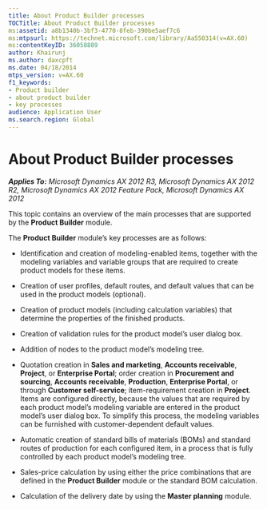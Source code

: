 ```yaml
---
title: About Product Builder processes
TOCTitle: About Product Builder processes
ms:assetid: a8b1340b-3bf3-4770-8feb-390be5aef7c6
ms:mtpsurl: https://technet.microsoft.com/library/Aa550314(v=AX.60)
ms:contentKeyID: 36058889
author: Khairunj
ms.author: daxcpft
ms.date: 04/18/2014
mtps_version: v=AX.60
f1_keywords:
- Product builder
- about product builder
- key processes
audience: Application User
ms.search.region: Global
---
```


# About Product Builder processes 


_**Applies To:** Microsoft Dynamics AX 2012 R3, Microsoft Dynamics AX 2012 R2, Microsoft Dynamics AX 2012 Feature Pack, Microsoft Dynamics AX 2012_

This topic contains an overview of the main processes that are supported by the **Product Builder** module.

The **Product Builder** module’s key processes are as follows:

  - Identification and creation of modeling-enabled items, together with the modeling variables and variable groups that are required to create product models for these items.

  - Creation of user profiles, default routes, and default values that can be used in the product models (optional).

  - Creation of product models (including calculation variables) that determine the properties of the finished products.

  - Creation of validation rules for the product model’s user dialog box.

  - Addition of nodes to the product model’s modeling tree.

  - Quotation creation in **Sales and marketing**, **Accounts receivable**, **Project**, or **Enterprise Portal**; order creation in **Procurement and sourcing**, **Accounts receivable**, **Production**, **Enterprise Portal**, or through **Customer self-service**; item-requirement creation in **Project**. Items are configured directly, because the values that are required by each product model’s modeling variable are entered in the product model’s user dialog box. To simplify this process, the modeling variables can be furnished with customer-dependent default values.

  - Automatic creation of standard bills of materials (BOMs) and standard routes of production for each configured item, in a process that is fully controlled by each product model’s modeling tree.

  - Sales-price calculation by using either the price combinations that are defined in the **Product Builder** module or the standard BOM calculation.

  - Calculation of the delivery date by using the **Master planning** module.

  


